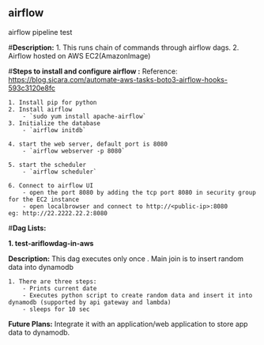 ## airflow
airflow pipeline test 

#**Description:**
    1. This runs chain of commands through airflow dags. 
    2. Airflow hosted on AWS EC2(AmazonImage)

#**Steps to install and configure airflow :**
    Reference: https://blog.sicara.com/automate-aws-tasks-boto3-airflow-hooks-593c3120e8fc

    1. Install pip for python
    2. Install airflow
        - `sudo yum install apache-airflow`
    3. Initialize the database
        - `airflow initdb`

    4. start the web server, default port is 8080
        - `airflow webserver -p 8080`

    5. start the scheduler
        - `airflow scheduler`
 
    6. Connect to airflow UI
        - open the port 8080 by adding the tcp port 8080 in security group for the EC2 instance
        - open localbrowser and connect to http://<public-ip>:8080      eg: http://22.2222.22.2:8080




#**Dag Lists:**

**1. test-ariflowdag-in-aws**

**Description:**
    This dag executes only once . Main join is to insert random data into dynamodb

    1. There are three steps:
        - Prints current date
        - Executes python script to create random data and insert it into dynamodb (supported by api gateway and lambda)
        - sleeps for 10 sec

**Future Plans:**
    Integrate it with an application/web application to store app data to dynamodb.
